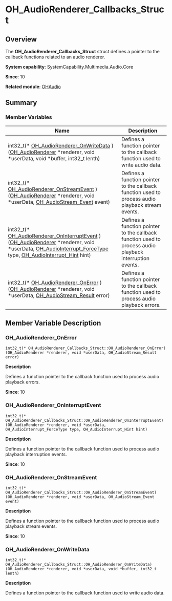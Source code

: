 # OH_AudioRenderer_Callbacks_Struct


## Overview

The **OH_AudioRenderer_Callbacks_Struct** struct defines a pointer to the callback functions related to an audio renderer.

**System capability**: SystemCapability.Multimedia.Audio.Core

**Since**: 10

**Related module**: [OHAudio](_o_h_audio.md)


## Summary


### Member Variables

| Name| Description| 
| -------- | -------- |
| int32_t(\* [OH_AudioRenderer_OnWriteData](#oh_audiorenderer_onwritedata) )([OH_AudioRenderer](_o_h_audio.md#oh_audiorenderer) \*renderer, void \*userData, void \*buffer, int32_t lenth) | Defines a function pointer to the callback function used to write audio data.| 
| int32_t(\* [OH_AudioRenderer_OnStreamEvent](#oh_audiorenderer_onstreamevent) )([OH_AudioRenderer](_o_h_audio.md#oh_audiorenderer) \*renderer, void \*userData, [OH_AudioStream_Event](_o_h_audio.md#oh_audiostream_event) event) | Defines a function pointer to the callback function used to process audio playback stream events.| 
| int32_t(\* [OH_AudioRenderer_OnInterruptEvent](#oh_audiorenderer_oninterruptevent) )([OH_AudioRenderer](_o_h_audio.md#oh_audiorenderer) \*renderer, void \*userData, [OH_AudioInterrupt_ForceType](_o_h_audio.md#oh_audiointerrupt_forcetype) type, [OH_AudioInterrupt_Hint](_o_h_audio.md#oh_audiointerrupt_hint) hint) | Defines a function pointer to the callback function used to process audio playback interruption events.| 
| int32_t(\* [OH_AudioRenderer_OnError](#oh_audiorenderer_onerror) )([OH_AudioRenderer](_o_h_audio.md#oh_audiorenderer) \*renderer, void \*userData, [OH_AudioStream_Result](_o_h_audio.md#oh_audiostream_result) error) | Defines a function pointer to the callback function used to process audio playback errors.| 


## Member Variable Description


### OH_AudioRenderer_OnError

```
int32_t(* OH_AudioRenderer_Callbacks_Struct::OH_AudioRenderer_OnError) (OH_AudioRenderer *renderer, void *userData, OH_AudioStream_Result error)
```

**Description**

Defines a function pointer to the callback function used to process audio playback errors.

**Since**: 10


### OH_AudioRenderer_OnInterruptEvent

```
int32_t(* OH_AudioRenderer_Callbacks_Struct::OH_AudioRenderer_OnInterruptEvent) (OH_AudioRenderer *renderer, void *userData, OH_AudioInterrupt_ForceType type, OH_AudioInterrupt_Hint hint)
```

**Description**

Defines a function pointer to the callback function used to process audio playback interruption events.

**Since**: 10


### OH_AudioRenderer_OnStreamEvent

```
int32_t(* OH_AudioRenderer_Callbacks_Struct::OH_AudioRenderer_OnStreamEvent) (OH_AudioRenderer *renderer, void *userData, OH_AudioStream_Event event)
```

**Description**

Defines a function pointer to the callback function used to process audio playback stream events.

**Since**: 10


### OH_AudioRenderer_OnWriteData

```
int32_t(* OH_AudioRenderer_Callbacks_Struct::OH_AudioRenderer_OnWriteData) (OH_AudioRenderer *renderer, void *userData, void *buffer, int32_t lenth)
```

**Description**

Defines a function pointer to the callback function used to write audio data.
